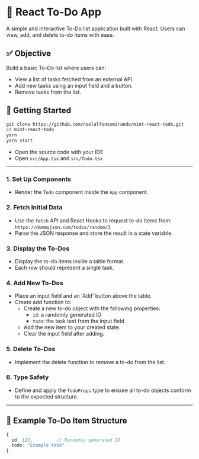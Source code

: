 # 📝 React To-Do App

A simple and interactive To-Do list application built with React. Users can view, add, and delete to-do items with ease.

## ✅ Objective

Build a basic To-Do list where users can:
- View a list of tasks fetched from an external API.
- Add new tasks using an input field and a button.
- Remove tasks from the list.

## 🚀 Getting Started

```bash
git clone https://github.com/noelalfonsomiranda/mint-react-todo.git
cd mint-react-todo
yarn
yarn start
```

- Open the source code with your IDE
- Open `src/App.tsx` and `src/Todo.tsx`

---

### 1. Set Up Components
- Render the `Todo` component inside the `App` component.

### 2. Fetch Initial Data
- Use the `fetch` API and React Hooks to request to-do items from:  
  `https://dummyjson.com/todos/random/3`
- Parse the JSON response and store the result in a state variable.

### 3. Display the To-Dos
- Display the to-do items inside a table format.
- Each row should represent a single task.

### 4. Add New To-Dos
- Place an input field and an 'Add' button above the table.
- Create add function to:
  - Create a new to-do object with the following properties:
    - `id`: a randomly generated ID
    - `todo`: the task text from the input field
  - Add the new item to your created state.
  - Clear the input field after adding.

### 5. Delete To-Dos
- Implement the delete function to remove a to-do from the list.

### 6. Type Safety
- Define and apply the `TodoProps` type to ensure all to-do objects conform to the expected structure.

---

## 🧱 Example To-Do Item Structure

```ts
{
  id: 123,         // Randomly generated ID
  todo: "Example task"
}
```
